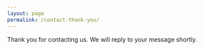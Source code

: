 ```yaml
---
layout: page
permalink: /contact-thank-you/
---
```


Thank you for contacting us. We will reply to your message shortly.
